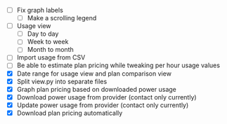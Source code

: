 - [ ] Fix graph labels
  - [ ] Make a scrolling legend
- [ ] Usage view
  - [ ] Day to day
  - [ ] Week to week
  - [ ] Month to month
- [ ] Import usage from CSV
- [ ] Be able to estimate plan pricing while tweaking per hour usage values
- [x] Date range for usage view and plan comparison view
- [x] Split view.py into separate files
- [x] Graph plan pricing based on downloaded power usage
- [x] Download power usage from provider (contact only currently)
- [x] Update power usage from provider (contact only currently)
- [x] Download plan pricing automatically
